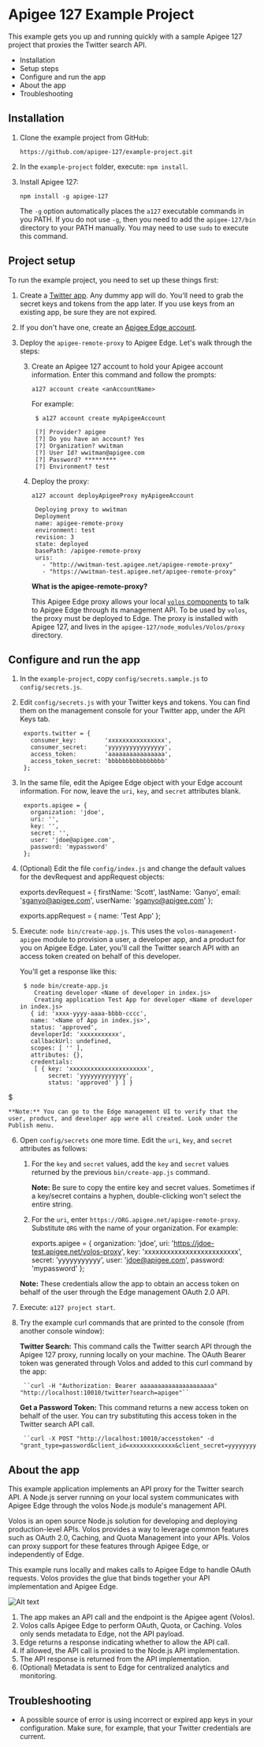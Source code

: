 # Apigee 127 Example Project

This example gets you up and running quickly with a sample Apigee 127 project that proxies the Twitter search API.  

* Installation
* Setup steps
* Configure and run the app
* About the app
* Troubleshooting

## Installation

1. Clone the example project from GitHub:

    `https://github.com/apigee-127/example-project.git`

2. In the `example-project` folder, execute: `npm install`.

3. Install Apigee 127:

    `npm install -g apigee-127`

    The `-g` option automatically places the `a127` executable commands in you PATH. If you do not use `-g`, then you need to add the `apigee-127/bin `directory to your PATH manually. You may need to use `sudo` to execute this command.

## Project setup

To run the example project, you need to set up these things first:

1. Create a [Twitter app](https://dev.twitter.com/apps). Any dummy app will do. You'll need to grab the secret keys and tokens from the app later. If you use keys from an existing app, be sure they are not expired. 
2. If you don't have one, create an [Apigee Edge account](https://enterprise.apigee.com).
3. Deploy the `apigee-remote-proxy` to Apigee Edge. Let's walk through the steps:
        
    3. Create an Apigee 127 account to hold your Apigee account information. Enter this command and follow the prompts:
    
        `a127 account create <anAccountName>`
        
        For example:
            
            $ a127 account create myApigeeAccount
            
            [?] Provider? apigee
            [?] Do you have an account? Yes
            [?] Organization? wwitman
            [?] User Id? wwitman@apigee.com
            [?] Password? *********
            [?] Environment? test

    4. Deploy the proxy:
    
        `a127 account deployApigeeProxy myApigeeAccount`
        
            Deploying proxy to wwitman
            Deployment
            name: apigee-remote-proxy
            environment: test
            revision: 3
            state: deployed
            basePath: /apigee-remote-proxy
            uris:
              - "http://wwitman-test.apigee.net/apigee-remote-proxy"
              - "https://wwitman-test.apigee.net/apigee-remote-proxy"

        **What is the apigee-remote-proxy?**

        This Apigee Edge proxy allows your local [`volos` components](https://github.com/apigee-127/volos) to talk to Apigee Edge through its management API. To be used by `volos`, the proxy must be deployed to Edge. The proxy is installed with Apigee 127, and lives in the `apigee-127/node_modules/Volos/proxy` directory. 

## Configure and run the app

1. In the `example-project`, copy `config/secrets.sample.js` to `config/secrets.js`.
2. Edit `config/secrets.js` with your Twitter keys and tokens. You can find them on the management console for your Twitter app, under the API Keys tab.
    
        exports.twitter = {
          consumer_key:        'xxxxxxxxxxxxxxxx',
          consumer_secret:     'yyyyyyyyyyyyyyyy',
          access_token:        'aaaaaaaaaaaaaaaa',
          access_token_secret: 'bbbbbbbbbbbbbbbb'
        };
    

3. In the same file, edit the Apigee Edge object with your Edge account information. For now, leave the `uri`, `key`, and `secret` attributes blank.

        exports.apigee = {
          organization: 'jdoe',
          uri: '',
          key: '',
          secret: '',
          user: 'jdoe@apigee.com',
          password: 'mypassword'
        };
4. (Optional) Edit the file `config/index.js` and change the default values for the devRequest and appRequest objects:  

    exports.devRequest = {
      firstName: 'Scott',
      lastName: 'Ganyo',
      email: 'sganyo@apigee.com',
      userName: 'sganyo@apigee.com'
    };

    exports.appRequest = {
      name: 'Test App'
    }; 

5. Execute: `node bin/create-app.js`. This uses the `volos-management-apigee` module to provision a user, a developer app, and a product for you on Apigee Edge. Later, you'll call the Twitter search API with an access token created on behalf of this developer. 

    You'll get a response like this:

        $ node bin/create-app.js 
           Creating developer <Name of developer in index.js>
           Creating application Test App for developer <Name of developer in index.js>
          { id: 'xxxx-yyyy-aaaa-bbbb-cccc',
          name: '<Name of App in index.js>',
          status: 'approved',
          developerId: 'xxxxxxxxxxx',
          callbackUrl: undefined,
          scopes: [ '' ],
          attributes: {},
          credentials: 
           [ { key: 'xxxxxxxxxxxxxxxxxxxxxx',
               secret: 'yyyyyyyyyyyyy',
               status: 'approved' } ] }
$ 


    **Note:** You can go to the Edge management UI to verify that the user, product, and developer app were all created. Look under the Publish menu.

6. Open `config/secrets` one more time. Edit the `uri`, `key`, and `secret` attributes as follows:

    1. For the `key` and `secret` values, add the `key` and `secret` values returned by the previous `bin/create-app.js` command. 
    
        **Note:** Be sure to copy the entire key and secret values. Sometimes if a key/secret contains a hyphen, double-clicking won't select the entire string.

    2. For the `uri`, enter `https://ORG.apigee.net/apigee-remote-proxy`. Substitute `ORG` with the name of your organization. For example:

        exports.apigee = {
          organization: 'jdoe',
          uri: 'https://jdoe-test.apigee.net/volos-proxy',
          key: 'xxxxxxxxxxxxxxxxxxxxxxxxx',
          secret: 'yyyyyyyyyyy',
          user: 'jdoe@apigee.com',
          password: 'mypassword'
        };  

    **Note:** These credentials allow the app to obtain an access token on behalf of the user through the Edge management OAuth 2.0 API. 
    
7. Execute: `a127 project start`.
8. Try the example curl commands that are printed to the console (from another console window):

    **Twitter Search:** This command calls the Twitter search API through the Apigee 127 proxy, running locally on your machine. The OAuth Bearer token was generated through Volos and added to this curl command by the app:

        ``curl -H "Authorization: Bearer aaaaaaaaaaaaaaaaaaaaa" "http://localhost:10010/twitter?search=apigee"``


    **Get a Password Token:** This command returns a new access token on behalf of the user. You can try substituting this access token in the Twitter search API call. 

        ``curl -X POST "http://localhost:10010/accesstoken" -d "grant_type=password&client_id=xxxxxxxxxxxxx&client_secret=yyyyyyyyyy&username=jdoe&password=password"``

## About the app

This example application implements an API proxy for the Twitter search API. A Node.js server running on your local system communicates with Apigee Edge through the volos Node.js module's management API. 

Volos is an open source Node.js solution for developing and deploying production-level APIs. Volos provides a way to leverage common features such as OAuth 2.0, Caching, and Quota Management into your APIs. Volos can proxy support for these features through Apigee Edge, or independently of Edge. 

This example runs locally and makes calls to Apigee Edge to handle OAuth requests. Volos provides the glue that binds together your API implementation and Apigee Edge. 

![Alt text](https://raw.githubusercontent.com/apigee-127/a127-documentation/master/a127/images/with-edge.png)

1. The app makes an API call and the endpoint is the Apigee agent (Volos). 
2. Volos calls Apigee Edge to perform OAuth, Quota, or Caching. Volos only sends metadata to Edge, not the API payload. 
3. Edge returns a response indicating whether to allow the API call.
4. If allowed, the API call is proxied to the Node.js API implementation.
5. The API response is returned from the API implementation.
6. (Optional) Metadata is sent to Edge for centralized analytics and monitoring. 


## Troubleshooting

* A possible source of error is using incorrect or expired app keys in your configuration. Make sure, for example, that your Twitter credentials are current.